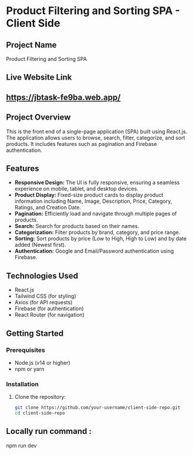 # Product Filtering and Sorting SPA - Client Side

## Project Name
Product Filtering and Sorting SPA

## Live Website Link
https://jbtask-fe9ba.web.app/
---------------------------------
## Project Overview
This is the front end of a single-page application (SPA) built using React.js. The application allows users to browse, search, filter, categorize, and sort products. It includes features such as pagination and Firebase authentication.

## Features
- **Responsive Design:** The UI is fully responsive, ensuring a seamless experience on mobile, tablet, and desktop devices.
- **Product Display:** Fixed-size product cards to display product information including Name, Image, Description, Price, Category, Ratings, and Creation Date.
- **Pagination:** Efficiently load and navigate through multiple pages of products.
- **Search:** Search for products based on their names.
- **Categorization:** Filter products by brand, category, and price range.
- **Sorting:** Sort products by price (Low to High, High to Low) and by date added (Newest first).
- **Authentication:** Google and Email/Password authentication using Firebase.

## Technologies Used
- React.js
- Tailwind CSS (for styling)
- Axios (for API requests)
- Firebase (for authentication)
- React Router (for navigation)

## Getting Started

### Prerequisites
- Node.js (v14 or higher)
- npm or yarn

### Installation
1. Clone the repository:
   ```bash
   git clone https://github.com/your-username/client-side-repo.git
   cd client-side-repo
## Locally run command :
npm run dev
